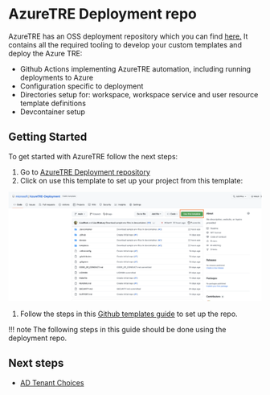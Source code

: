 # AzureTRE Deployment repo

AzureTRE has an OSS deployment repository which you can find [here.](https://github.com/microsoft/AzureTRE-Deployment)
It contains all the required tooling to develop your custom templates and deploy the Azure TRE:

- Github Actions implementing AzureTRE automation, including running deployments to Azure
- Configuration specific to deployment
- Directories setup for: workspace, workspace service and user resource template definitions
- Devcontainer setup

## Getting Started

To get started with AzureTRE follow the next steps:

1. Go to [AzureTRE Deployment repository](https://github.com/microsoft/AzureTRE-Deployment)
1. Click on use this template to set up your project from this template:

[![Use AzureTRE Deployment template](../../assets/using-tre/use_template.png)](../../assets/using-tre/use_template.png)

1. Follow the steps in this [Github templates guide](https://docs.github.com/en/repositories/creating-and-managing-repositories/creating-a-repository-from-a-template) to set up the repo.

!!! note
  The following steps in this guide should be done using the deployment repo.

## Next steps

* [AD Tenant Choices](./ad-tenant-choices.md)
